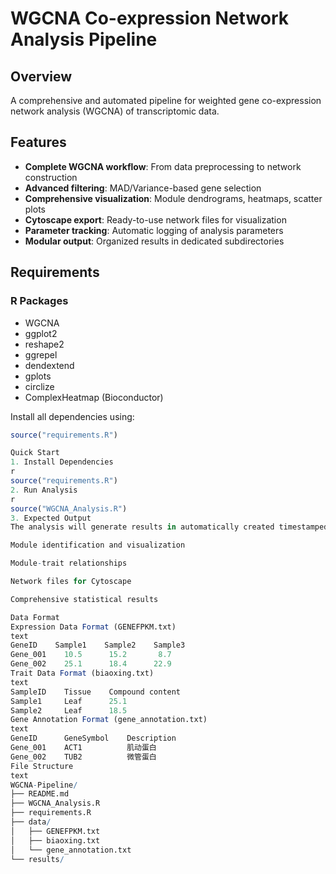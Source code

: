 # WGCNA Co-expression Network Analysis Pipeline

## Overview
A comprehensive and automated pipeline for weighted gene co-expression network analysis (WGCNA) of transcriptomic data.

## Features
- **Complete WGCNA workflow**: From data preprocessing to network construction
- **Advanced filtering**: MAD/Variance-based gene selection  
- **Comprehensive visualization**: Module dendrograms, heatmaps, scatter plots
- **Cytoscape export**: Ready-to-use network files for visualization
- **Parameter tracking**: Automatic logging of analysis parameters
- **Modular output**: Organized results in dedicated subdirectories

## Requirements

### R Packages
- WGCNA
- ggplot2
- reshape2
- ggrepel
- dendextend
- gplots
- circlize
- ComplexHeatmap (Bioconductor)

Install all dependencies using:
```r
source("requirements.R")

Quick Start
1. Install Dependencies
r
source("requirements.R")
2. Run Analysis
r
source("WGCNA_Analysis.R")
3. Expected Output
The analysis will generate results in automatically created timestamped directories including:

Module identification and visualization

Module-trait relationships

Network files for Cytoscape

Comprehensive statistical results

Data Format
Expression Data Format (GENEFPKM.txt)
text
GeneID    Sample1    Sample2    Sample3
Gene_001    10.5      15.2       8.7
Gene_002    25.1      18.4      22.9
Trait Data Format (biaoxing.txt)
text
SampleID    Tissue    Compound content
Sample1     Leaf      25.1
Sample2     Leaf      18.5
Gene Annotation Format (gene_annotation.txt)
text
GeneID      GeneSymbol    Description
Gene_001    ACT1          肌动蛋白
Gene_002    TUB2          微管蛋白
File Structure
text
WGCNA-Pipeline/
├── README.md
├── WGCNA_Analysis.R
├── requirements.R
├── data/
│   ├── GENEFPKM.txt
│   ├── biaoxing.txt
│   └── gene_annotation.txt
└── results/
